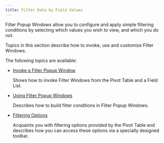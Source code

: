 ```yaml
---
title: Filter Data by Field Values
---
```

Filter Popup Windows allow you to configure and apply simple filtering conditions by selecting which values you wish to view, and which you do not.

Topics in this section describe how to invoke, use and customize Filter Windows.

The following topics are available:
* [Invoke a Filter Popup Window](../../../../../interface-elements-for-desktop/articles/pivot-table/data-presentation/filter-data/filter-data-by-field-values/invoke-a-filter-popup-window.md)
	
	Shows how to invoke Filter Windows from the Pivot Table and a Field List.
* [Using Filter Popup Windows](../../../../../interface-elements-for-desktop/articles/pivot-table/data-presentation/filter-data/filter-data-by-field-values/using-filter-popup-windows.md)
	
	Describes how to build filter conditions in Filter Popup Windows.
* [Filtering Options](../../../../../interface-elements-for-desktop/articles/pivot-table/data-presentation/filter-data/filter-data-by-field-values/filtering-options.md)
	
	Acquaints you with filtering options provided by the Pivot Table and describes how you can access these options via a specially designed toolbar.